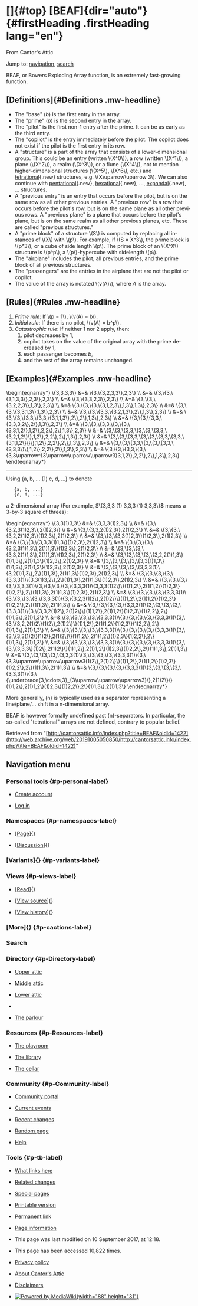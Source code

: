 <div id="mw-page-base" class="noprint">

</div>

<div id="mw-head-base" class="noprint">

</div>

<div id="content" class="mw-body" role="main">

[]{#top}
[BEAF]{dir="auto"} {#firstHeading .firstHeading lang="en"}
==================

<div id="bodyContent" class="mw-body-content">

<div id="siteSub">

From Cantor's Attic

</div>

<div id="contentSub">

</div>

<div id="jump-to-nav" class="mw-jump">

Jump to: [navigation](#mw-navigation), [search](#p-search)

</div>

<div id="mw-content-text" class="mw-content-ltr" lang="en" dir="ltr">

BEAF, or Bowers Exploding Array function, is an extremely fast-growing
function.

[Definitions]{#Definitions .mw-headline}
----------------------------------------

-   The "base" (*b*) is the first entry in the array.
-   The "prime" (*p*) is the second entry in the array.
-   The "pilot" is the first non-1 entry after the prime. It can be as
    early as the third entry.
-   The "copilot" is the entry immediately before the pilot. The copilot
    does not exist if the pilot is the first entry in its row.
-   A "structure" is a part of the array that consists of a
    lower-dimensional group. This could be an entry (written
    \\(X\^0\\)), a row (written \\(X\^1\\)), a plane (\\(X\^2\\)), a
    realm (\\(X\^3\\)), or a flune (\\(X\^4\\)), not to mention
    higher-dimensional structures (\\(X\^5\\), \\(X\^6\\), etc.) and
    [tetrational](/web/20191005050850/http://cantorsattic.info/index.php?title=Tetration&action=edit&redlink=1 "Tetration (page does not exist)"){.new}
    structures, e.g. \\(X\\uparrow\\uparrow 3\\). We can also continue
    with
    [pentational](/web/20191005050850/http://cantorsattic.info/index.php?title=Pentation&action=edit&redlink=1 "Pentation (page does not exist)"){.new},
    [hexational](/web/20191005050850/http://cantorsattic.info/index.php?title=Hexation&action=edit&redlink=1 "Hexation (page does not exist)"){.new},
    ...,
    [expandal](/web/20191005050850/http://cantorsattic.info/index.php?title=Expansion&action=edit&redlink=1 "Expansion (page does not exist)"){.new},
    ... structures.
-   A "previous entry" is an entry that occurs before the pilot, but is
    on the same row as all other previous entries. A "previous row" is a
    row that occurs before the pilot's row, but is on the same plane as
    all other previous rows. A "previous plane" is a plane that occurs
    before the pilot's plane, but is on the same realm as all other
    previous planes, etc. These are called "previous structures."
-   A "prime block" of a structure \\(S\\) is computed by replacing all
    instances of \\(X\\) with \\(p\\). For example, if \\(S = X\^3\\),
    the prime block is \\(p\^3\\), or a cube of side length \\(p\\). The
    prime block of an \\(X\^X\\) structure is \\(p\^p\\), a
    \\(p\\)-hypercube with sidelength \\(p\\).
-   The "airplane" includes the pilot, all previous entries, and the
    prime block of all previous structures.
-   The "passengers" are the entries in the airplane that are not the
    pilot or copilot.
-   The value of the array is notated \\(v(A)\\), where *A* is the
    array.

[Rules]{#Rules .mw-headline}
----------------------------

1.  *Prime rule*: If \\(p = 1\\), \\(v(A) = b\\).
2.  *Initial rule*: If there is no pilot, \\(v(A) = b\^p\\).
3.  *Catastrophic rule*: If neither 1 nor 2 apply, then:
    1.  pilot decreases by 1,
    2.  copilot takes on the value of the original array with the prime
        decreased by 1,
    3.  each passenger becomes *b*,
    4.  and the rest of the array remains unchanged.

[Examples]{#Examples .mw-headline}
----------------------------------

\\begin{eqnarray\*} \\{3,3,3,3\\} &=& \\{3,\\{3,2,3,3\\},2,3\\} \\\\ &=&
\\{3,\\{3,\\{3,1,3,3\\},2,3\\},2,3\\} \\\\ &=& \\{3,\\{3,3,2,3\\},2,3\\}
\\\\ &=& \\{3,\\{3,\\{3,2,2,3\\},1,3\\},2,3\\} \\\\ &=&
\\{3,\\{3,\\{3,\\{3,1,2,3\\},1,3\\},1,3\\},2,3\\} \\\\ &=&
\\{3,\\{3,\\{3,3,1,3\\},1,3\\},2,3\\} \\\\ &=&
\\{3,\\{3,\\{3,3,\\{3,2,1,3\\},2\\},1,3\\},2,3\\} \\\\ &=&
\\{3,\\{3,\\{3,3,\\{3,3,\\{3,1,1,3\\},2\\},2\\},1,3\\},2,3\\} \\\\ &=&
\\{3,\\{3,\\{3,3,\\{3,3,3,2\\},2\\},1,3\\},2,3\\} \\\\ &=&
\\{3,\\{3,\\{3,3,\\{3,\\{3,\\{3,3,1,2\\},1,2\\},2,2\\},2\\},1,3\\},2,3\\}
\\\\ &=&
\\{3,\\{3,\\{3,3,\\{3,\\{3,\\{3,3,\\{3,2,1,2\\}\\},1,2\\},2,2\\},2\\},1,3\\},2,3\\}
\\\\ &=&
\\{3,\\{3,\\{3,3,\\{3,\\{3,\\{3,3,\\{3,3,\\{3,1,1,2\\}\\}\\},1,2\\},2,2\\},2\\},1,3\\},2,3\\}
\\\\ &=&
\\{3,\\{3,\\{3,3,\\{3,\\{3,\\{3,3,\\{3,3,3\\}\\},1,2\\},2,2\\},2\\},1,3\\},2,3\\}
\\\\ &=&
\\{3,\\{3,\\{3,3,\\{3,\\{3,3\\uparrow\^{3\\uparrow\\uparrow\\uparrow3}3,1,2\\},2,2\\},2\\},1,3\\},2,3\\}
\\end{eqnarray\*}

------------------------------------------------------------------------

Using {a, b, ... (1) c, d, ...} to denote

       {a, b, ...}
       {c, d, ...}

a 2-dimensional array (For example, \$\\{3,3,3 (1) 3,3,3 (1) 3,3,3\\}\$
means a 3-by-3 square of threes):

\\begin{eqnarray\*} \\{3,3(1)3,3\\} &=& \\{3,3,3(1)2,3\\} \\\\ &=&
\\{3,\\{3,2,3(1)2,3\\},2(1)2,3\\} \\\\ &=&
\\{3,\\{3,3,2(1)2,3\\},2(1)2,3\\} \\\\ &=&
\\{3,\\{3,\\{3,2,2(1)2,3\\}(1)2,3\\},2(1)2,3\\} \\\\ &=&
\\{3,\\{3,\\{3,3(1)2,3\\}(1)2,3\\},2(1)2,3\\} \\\\ &=&
\\{3,\\{3,\\{3,3,3(1)1,3\\}(1)2,3\\},2(1)2,3\\} \\\\ &=&
\\{3,\\{3,\\{3,\\{3,2,3(1)1,3\\},2(1)1,3\\}(1)2,3\\},2(1)2,3\\} \\\\ &=&
\\{3,\\{3,\\{3,\\{3,3,2(1)1,3\\},2(1)1,3\\}(1)2,3\\},2(1)2,3\\} \\\\ &=&
\\{3,\\{3,\\{3,\\{3,\\{3,2,2(1)1,3\\}(1)1,3\\},2(1)1,3\\}(1)2,3\\},2(1)2,3\\}
\\\\ &=&
\\{3,\\{3,\\{3,\\{3,\\{3,3(1)1,3\\}(1)1,3\\},2(1)1,3\\}(1)2,3\\},2(1)2,3\\}
\\\\ &=&
\\{3,\\{3,\\{3,\\{3,\\{3,3,3(1)\\{3,2(1)1,3\\},2\\}(1)1,3\\},2(1)1,3\\}(1)2,3\\},2(1)2,3\\}
\\\\ &=&
\\{3,\\{3,\\{3,\\{3,\\{3,3,3(1)\\{3,3(1)3,2\\},2\\}(1)1,3\\},2(1)1,3\\}(1)2,3\\},2(1)2,3\\}
\\\\ &=&
\\{3,\\{3,\\{3,\\{3,\\{3,3,3(1)\\{3,\\{3,\\{3,\\{3,\\{3,3,3(1)\\{3,3,3(1)2\\}\\}(1)1,2\\},2(1)1,2\\}(1)2,3\\}(1)2,2\\},2\\}(1)1,3\\},2(1)1,3\\}(1)2,3\\},2(1)2,3\\}
\\\\ &=&
\\{3,\\{3,\\{3,\\{3,\\{3,3,3(1)\\{3,\\{3,\\{3,\\{3,\\{3,3,3(1)\\{3,\\{3,2,3(1)2\\},2(1)2\\}\\}(1)1,2\\},2(1)1,2\\}(1)2,3\\}(1)2,2\\},2\\}(1)1,3\\},2(1)1,3\\}
\\\\ &=&
\\{3,\\{3,\\{3,\\{3,\\{3,3,3(1)\\{3,\\{3,\\{3,\\{3,\\{3,3,3(1)\\{3,\\{3,3,2(1)2\\},2(1)2\\}\\}(1)1,2\\},2(1)1,2\\}(1)2,3\\}(1)2,2\\},2\\}(1)1,3\\},2(1)1,3\\}
\\\\ &=&
\\{3,\\{3,\\{3,\\{3,\\{3,3,3(1)\\{3,\\{3,\\{3,\\{3,\\{3,3,3(1)\\{3,\\{3,\\{3,2,2(1)2\\}(1)2\\},2(1)2\\}\\}(1)1,2\\},2(1)1,2\\}(1)2,3\\}(1)2,2\\},2\\}(1)1,3\\},2(1)1,3\\}
\\\\ &=&
\\{3,\\{3,\\{3,\\{3,\\{3,3,3(1)\\{3,\\{3,\\{3,\\{3,\\{3,3,3(1)\\{3,\\{3,\\{3,3(1)2\\}(1)2\\},2(1)2\\}\\}(1)1,2\\},2(1)1,2\\}(1)2,3\\}(1)2,2\\},2\\}(1)1,3\\},2(1)1,3\\}
\\\\ &=&
\\{3,\\{3,\\{3,\\{3,\\{3,3,3(1)\\{3,\\{3,\\{3,\\{3,\\{3,3,3(1)\\{3,\\{3,\\{3,3,3\\}(1)2\\},2(1)2\\}\\}(1)1,2\\},2(1)1,2\\}(1)2,3\\}(1)2,2\\},2\\}(1)1,3\\},2(1)1,3\\}
\\\\ &=&
\\{3,\\{3,\\{3,\\{3,\\{3,3,3(1)\\{3,\\{3,\\{3,\\{3,\\{3,3,3(1)\\{3,\\{3,3\\uparrow\\uparrow\\uparrow3(1)2\\},2(1)2\\}\\}(1)1,2\\},2(1)1,2\\}(1)2,3\\}(1)2,2\\},2\\}(1)1,3\\},2(1)1,3\\}
\\\\ &=&
\\{3,\\{3,\\{3,\\{3,\\{3,3,3(1)\\{3,\\{3,\\{3,\\{3,\\{3,3,3(1)\\{3,\\{\\underbrace{3,\\cdots,3}\_{3\\uparrow\\uparrow\\uparrow3}\\},2(1)2\\}\\}(1)1,2\\},2(1)1,2\\}(1)2,3\\}(1)2,2\\},2\\}(1)1,3\\},2(1)1,3\\}
\\end{eqnarray\*}

More generally, (n) is typically used as a separator representing a
line/plane/... shift in a n-dimensional array.

BEAF is however formally undefined past (n)-separators. In particular,
the so-called "tetrational" arrays are not defined, contrary to popular
belief.

</div>

<div class="printfooter">

Retrieved from
"[http://cantorsattic.info/index.php?title=BEAF&oldid=1422](http://web.archive.org/web/20191005050850/http://cantorsattic.info/index.php?title=BEAF&oldid=1422)"

</div>

<div id="catlinks" class="catlinks catlinks-allhidden">

</div>

<div class="visualClear">

</div>

</div>

</div>

<div id="mw-navigation">

Navigation menu
---------------

<div id="mw-head">

<div id="p-personal" role="navigation"
aria-labelledby="p-personal-label">

### Personal tools {#p-personal-label}

-   <div id="pt-createaccount">

    </div>

    [Create
    account](/web/20191005050850/http://cantorsattic.info/index.php?title=Special:UserLogin&returnto=BEAF&type=signup)
-   <div id="pt-login">

    </div>

    [Log
    in](/web/20191005050850/http://cantorsattic.info/index.php?title=Special:UserLogin&returnto=BEAF "You are encouraged to log in; however, it is not mandatory [o]")

</div>

<div id="left-navigation">

<div id="p-namespaces" class="vectorTabs" role="navigation"
aria-labelledby="p-namespaces-label">

### Namespaces {#p-namespaces-label}

-   <div id="ca-nstab-main">

    </div>

    [[Page](/web/20191005050850/http://cantorsattic.info/BEAF "View the content page [c]")]{}
-   <div id="ca-talk">

    </div>

    [[Discussion](/web/20191005050850/http://cantorsattic.info/index.php?title=Talk:BEAF&action=edit&redlink=1 "Discussion about the content page [t]")]{}

</div>

<div id="p-variants" class="vectorMenu emptyPortlet" role="navigation"
aria-labelledby="p-variants-label">

### [Variants]{}[](#) {#p-variants-label}

<div class="menu">

</div>

</div>

</div>

<div id="right-navigation">

<div id="p-views" class="vectorTabs" role="navigation"
aria-labelledby="p-views-label">

### Views {#p-views-label}

-   <div id="ca-view">

    </div>

    [[Read](/web/20191005050850/http://cantorsattic.info/BEAF)]{}
-   <div id="ca-viewsource">

    </div>

    [[View
    source](/web/20191005050850/http://cantorsattic.info/index.php?title=BEAF&action=edit "This page is protected.
    You can view its source [e]")]{}
-   <div id="ca-history">

    </div>

    [[View
    history](/web/20191005050850/http://cantorsattic.info/index.php?title=BEAF&action=history "Past revisions of this page [h]")]{}

</div>

<div id="p-cactions" class="vectorMenu emptyPortlet" role="navigation"
aria-labelledby="p-cactions-label">

### [More]{}[](#) {#p-cactions-label}

<div class="menu">

</div>

</div>

<div id="p-search" role="search">

### Search

<div id="simpleSearch">

</div>

</div>

</div>

</div>

<div id="mw-panel">

<div id="p-logo" role="banner">

[](/web/20191005050850/http://cantorsattic.info/Cantor%27s_Attic "Visit the main page")

</div>

<div id="p-Directory" class="portal" role="navigation"
aria-labelledby="p-Directory-label">

### Directory {#p-Directory-label}

<div class="body">

-   <div id="n-Upper-attic">

    </div>

    [Upper
    attic](/web/20191005050850/http://cantorsattic.info/Upper_attic)
-   <div id="n-Middle-attic">

    </div>

    [Middle
    attic](/web/20191005050850/http://cantorsattic.info/Middle_attic)
-   <div id="n-Lower-attic">

    </div>

    [Lower
    attic](/web/20191005050850/http://cantorsattic.info/Lower_attic)
-   <div id="n-">

    </div>

    [](INVALID-TITLE)
-   <div id="n-The-parlour">

    </div>

    [The parlour](/web/20191005050850/http://cantorsattic.info/Parlour)

</div>

</div>

<div id="p-Resources" class="portal" role="navigation"
aria-labelledby="p-Resources-label">

### Resources {#p-Resources-label}

<div class="body">

-   <div id="n-The-playroom">

    </div>

    [The
    playroom](/web/20191005050850/http://cantorsattic.info/Playroom)
-   <div id="n-The-library">

    </div>

    [The library](/web/20191005050850/http://cantorsattic.info/Library)
-   <div id="n-The-cellar">

    </div>

    [The cellar](/web/20191005050850/http://cantorsattic.info/Cellar)

</div>

</div>

<div id="p-Community" class="portal" role="navigation"
aria-labelledby="p-Community-label">

### Community {#p-Community-label}

<div class="body">

-   <div id="n-portal">

    </div>

    [Community
    portal](/web/20191005050850/http://cantorsattic.info/Cantor%27s_Attic:Community_portal "About the project, what you can do, where to find things")
-   <div id="n-currentevents">

    </div>

    [Current
    events](/web/20191005050850/http://cantorsattic.info/Cantor%27s_Attic:Current_events "Find background information on current events")
-   <div id="n-recentchanges">

    </div>

    [Recent
    changes](/web/20191005050850/http://cantorsattic.info/Special:RecentChanges "A list of recent changes in the wiki [r]")
-   <div id="n-randompage">

    </div>

    [Random
    page](/web/20191005050850/http://cantorsattic.info/Special:Random "Load a random page [x]")
-   <div id="n-help">

    </div>

    [Help](http://web.archive.org/web/20191005050850/https://www.mediawiki.org/wiki/Special:MyLanguage/Help:Contents "The place to find out")

</div>

</div>

<div id="p-tb" class="portal" role="navigation"
aria-labelledby="p-tb-label">

### Tools {#p-tb-label}

<div class="body">

-   <div id="t-whatlinkshere">

    </div>

    [What links
    here](/web/20191005050850/http://cantorsattic.info/Special:WhatLinksHere/BEAF "A list of all wiki pages that link here [j]")
-   <div id="t-recentchangeslinked">

    </div>

    [Related
    changes](/web/20191005050850/http://cantorsattic.info/Special:RecentChangesLinked/BEAF "Recent changes in pages linked from this page [k]")
-   <div id="t-specialpages">

    </div>

    [Special
    pages](/web/20191005050850/http://cantorsattic.info/Special:SpecialPages "A list of all special pages [q]")
-   <div id="t-print">

    </div>

    [Printable
    version](/web/20191005050850/http://cantorsattic.info/index.php?title=BEAF&printable=yes "Printable version of this page [p]")
-   <div id="t-permalink">

    </div>

    [Permanent
    link](/web/20191005050850/http://cantorsattic.info/index.php?title=BEAF&oldid=1422 "Permanent link to this revision of the page")
-   <div id="t-info">

    </div>

    [Page
    information](/web/20191005050850/http://cantorsattic.info/index.php?title=BEAF&action=info)

</div>

</div>

</div>

</div>

<div id="footer" role="contentinfo">

-   <div id="footer-info-lastmod">

    </div>

    This page was last modified on 10 September 2017, at 12:18.
-   <div id="footer-info-viewcount">

    </div>

    This page has been accessed 10,822 times.

<!-- -->

-   <div id="footer-places-privacy">

    </div>

    [Privacy
    policy](/web/20191005050850/http://cantorsattic.info/Cantor%27s_Attic:Privacy_policy "Cantor's Attic:Privacy policy")
-   <div id="footer-places-about">

    </div>

    [About Cantor's
    Attic](/web/20191005050850/http://cantorsattic.info/Cantor%27s_Attic:About "Cantor's Attic:About")
-   <div id="footer-places-disclaimer">

    </div>

    [Disclaimers](/web/20191005050850/http://cantorsattic.info/Cantor%27s_Attic:General_disclaimer "Cantor's Attic:General disclaimer")

<!-- -->

-   <div id="footer-poweredbyico">

    </div>

    [![Powered by
    MediaWiki](/web/20191005050850im_/http://cantorsattic.info/resources/assets/poweredby_mediawiki_88x31.png){width="88"
    height="31"}](//web.archive.org/web/20191005050850/http://www.mediawiki.org/)

<div style="clear:both">

</div>

</div>
